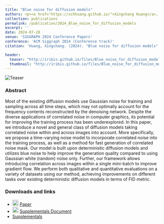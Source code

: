 ```yaml
---
title: "Blue noise for diffusion models"
authors: <p><a href="https://xchhuang.github.io/">Xingchang Huang</a>, <a href="https://iribis.github.io/">Corentin Salaün</a>, <a href="https://research.google/people/cristina-nader-vasconcelos/">Cristina Vasconcelos</a>, <a href="https://people.mpi-inf.mpg.de/~theobalt/">Christian Theobalt</a>, <a href="https://www.cl.cam.ac.uk/~aco41/">Cengiz Öztireli</a>, <a href="https://people.mpi-inf.mpg.de/~gsingh/">Gurprit Singh</a></p>
collection: publications
permalink: /publication/2024_Blue_noise_for_diffusion_models
excerpt: ''
date: 2024-07-28
venue: 'SIGGRAPH 2024 Conference Papers'
conference: 'ACM Siggraph 2024 (Conference track)'
citation: 'Huang, Xingchang. (2024). "Blue noise for diffusion models" <i>SIGGRAPH 2024 Conference Papers</i>.'

header:
  teaser: "http://iribis.github.io/files/Blue_noise_for_diffusion_models/teaser.jpg"
  thumbnail: "http://iribis.github.io/files/Blue_noise_for_diffusion_models/thumbnail.png"
---
```


![Teaser](http://iribis.github.io/files/Blue_noise_for_diffusion_models/teaser.jpg)

### Abstract

Most of the existing diffusion models use Gaussian noise for training and sampling across all time steps, which may not optimally account for the frequency contents reconstructed by the denoising network. Despite the diverse applications of correlated noise in computer graphics, its potential for improving the training process has been underexplored. In this paper, we introduce a novel and general class of diffusion models taking correlated noise within and across images into account. More specifically, we propose a time-varying noise model to incorporate correlated noise into the training process, as well as a method for fast generation of correlated noise mask. Our model is built upon deterministic diffusion models and utilizes blue noise to help improve the generation quality compared to using Gaussian white (random) noise only. Further, our framework allows introducing correlation across images within a single mini-batch to improve gradient flow. We perform both qualitative and quantitative evaluations on a variety of datasets using our method, achieving improvements on different tasks over existing deterministic diffusion models in terms of FID metric.

### Downloads and links
- <img width="20px" src="http://iribis.github.io/assets/fonts/file-pdf-solid.svg"> [Paper](http://iribis.github.io/files/Blue_noise_for_diffusion_models/paper.pdf)<br />
- <img width="20px" src="http://iribis.github.io/assets/fonts/file-pdf-solid.svg"> [Supplementals Document](http://iribis.github.io/files/Blue_noise_for_diffusion_models/supplemental.pdf)<br />
- <i class="fas fa-fw fa-link" aria-hidden="true"></i> [Supplementals](https://xchhuang.github.io/bndm/)<br />

